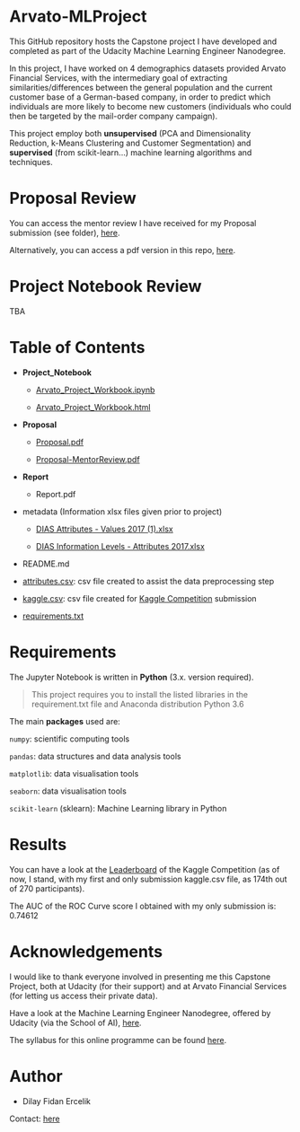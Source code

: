 # Arvato-MLProject

This GitHub repository hosts the Capstone project I have developed and completed as part of the Udacity Machine Learning Engineer Nanodegree. 

In this project, I have worked on 4 demographics datasets provided Arvato Financial Services, with the intermediary goal of extracting similarities/differences between the general population and the current customer base of a German-based company, in order to predict which individuals are more likely to become new customers (individuals who could then be targeted by the mail-order company campaign). 

This project employ both **unsupervised** (PCA and Dimensionality Reduction, k-Means Clustering and Customer Segmentation) and **supervised** (from scikit-learn...) machine learning algorithms and techniques.


# Proposal Review

You can access the mentor review I have received for my Proposal submission (see folder), [here](https://review.udacity.com/#!/reviews/2498032).

Alternatively, you can access a pdf version in this repo, [here](https://github.com/dilayercelik/Arvato-MLProject/blob/master/Proposal/Proposal-MentorReview.pdf).


# Project Notebook Review

TBA


# Table of Contents

- **Project_Notebook**
  
  - [Arvato_Project_Workbook.ipynb](https://github.com/dilayercelik/Arvato-MLProject/blob/master/Project_Notebook/Arvato_Project_Workbook.ipynb)
  
  - [Arvato_Project_Workbook.html](https://github.com/dilayercelik/Arvato-MLProject/blob/master/Project_Notebook/Arvato_Project_Workbook.html)
  
  

- **Proposal**

  - [Proposal.pdf](https://github.com/dilayercelik/Arvato-MLProject/blob/master/Proposal/Proposal.pdf)
  
  - [Proposal-MentorReview.pdf](https://github.com/dilayercelik/Arvato-MLProject/blob/master/Proposal/Proposal-MentorReview.pdf)
  
  
  
- **Report**

  - Report.pdf 



- metadata (Information xlsx files given prior to project)

  - [DIAS Attributes - Values 2017 (1).xlsx](https://github.com/dilayercelik/Arvato-MLProject/blob/master/metadata/DIAS%20Attributes%20-%20Values%202017%20(1).xlsx)
  
  - [DIAS Information Levels - Attributes 2017.xlsx](https://github.com/dilayercelik/Arvato-MLProject/blob/master/metadata/DIAS%20Information%20Levels%20-%20Attributes%202017.xlsx)
  
  
- README.md 


- [attributes.csv](https://github.com/dilayercelik/Arvato-MLProject/blob/master/attributes.csv): csv file created to assist the data preprocessing step


- [kaggle.csv](https://github.com/dilayercelik/Arvato-MLProject/blob/master/kaggle.csv): csv file created for [Kaggle Competition](https://www.kaggle.com/c/udacity-arvato-identify-customers/leaderboard) submission


- [requirements.txt](https://github.com/dilayercelik/Arvato-MLProject/blob/master/requirements.txt)



# Requirements

The Jupyter Notebook is written in **Python** (3.x. version required). 

> This project requires you to install the listed libraries in the requirement.txt file and Anaconda distribution Python 3.6


The main **packages** used are:

`numpy`: scientific computing tools

`pandas`: data structures and data analysis tools

`matplotlib`: data visualisation tools

`seaborn`: data visualisation tools

`scikit-learn` (sklearn): Machine Learning library in Python


# Results

You can have a look at the [Leaderboard](https://www.kaggle.com/c/udacity-arvato-identify-customers/leaderboard) of the Kaggle Competition (as of now, I stand, with my first and only submission kaggle.csv file, as 174th out of 270 participants).

The AUC of the ROC Curve score I obtained with my only submission is: 0.74612



# Acknowledgements

I would like to thank everyone involved in presenting me this Capstone Project, both at Udacity (for their support) and at Arvato Financial Services (for letting us access their private data).

Have a look at the Machine Learning Engineer Nanodegree, offered by Udacity (via the School of AI), [here](https://www.udacity.com/course/machine-learning-engineer-nanodegree--nd009t).

The syllabus for this online programme can be found [here](https://s3.amazonaws.com/iridium-content/documents/en-US/machine-learning-engineer-nanodegree-program-syllabus.pdf).



# Author

- Dilay Fidan Ercelik

Contact: [here](https://www.linkedin.com/in/dilay-fidan-ercelik-682675194/)



